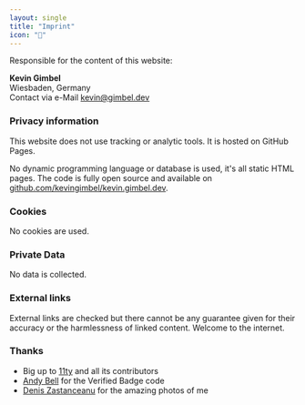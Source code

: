 ```yaml
---
layout: single
title: "Imprint"
icon: "💌"
---
```


Responsible for the content of this website:

**Kevin Gimbel**<br>
Wiesbaden, Germany<br>
Contact via e-Mail [kevin@gimbel.dev](mailto:kevin@gimbel.dev)

### Privacy information
This website does not use tracking or analytic tools. It is hosted on GitHub Pages.

No dynamic programming language or database is used, it's all static HTML pages. The code is fully open source and available on [github.com/kevingimbel/kevin.gimbel.dev](https://github.com/kevingimbel/kevin.gimbel.dev).

### Cookies
No cookies are used.

### Private Data
No data is collected.

### External links

External links are checked but there cannot be any guarantee given for their accuracy or the harmlessness of linked content. Welcome to the internet.

### Thanks

- Big up to [11ty](https://11ty.dev/) and all its contributors
- [Andy Bell](https://andy-bell.co.uk/why-pay-8-for-a-check-mark-when-you-can-get-one-for-for-free/) for the Verified Badge code
- [Denis Zastanceanu](https://www.linkedin.com/in/denis-zas/) for the amazing photos of me
